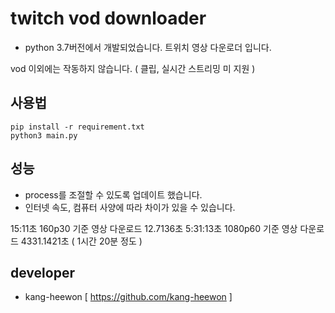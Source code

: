 # twitch vod downloader
* python 3.7버전에서 개발되었습니다.
트위치 영상 다운로더 입니다.

vod 이외에는 작동하지 않습니다. ( 클립, 실시간 스트리밍 미 지원 )

## 사용법
```shell
pip install -r requirement.txt
python3 main.py
```
## 성능 
* process를 조절할 수 있도록 업데이트 했습니다.
* 인터넷 속도, 컴퓨터 사양에 따라 차이가 있을 수 있습니다.

15:11초 160p30 기준 영상 다운로드 12.7136초
5:31:13초 1080p60 기준 영상 다운로드 4331.1421초 ( 1시간 20분 정도 )

## developer
* kang-heewon [ https://github.com/kang-heewon ]
